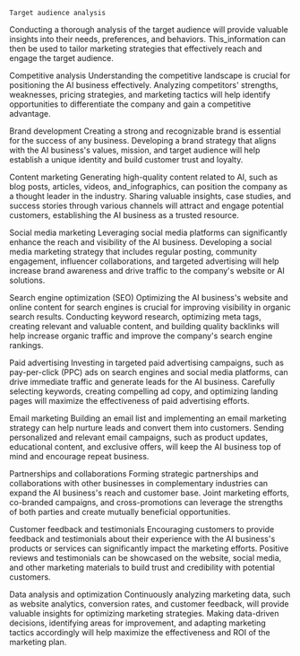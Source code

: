     Target audience analysis 
Conducting a thorough analysis of the target audience will provide valuable insights into their needs, preferences, and behaviors. This_information can then be used to tailor marketing strategies that effectively reach and engage the target audience.

Competitive analysis 
Understanding the competitive landscape is crucial for positioning the AI business effectively. Analyzing competitors' strengths, weaknesses, pricing strategies, and marketing tactics will help identify opportunities to differentiate the company and gain a competitive advantage.

Brand development 
Creating a strong and recognizable brand is essential for the success of any business. Developing a brand strategy that aligns with the AI business's values, mission, and target audience will help establish a unique identity and build customer trust and loyalty.

Content marketing 
Generating high-quality content related to AI, such as blog posts, articles, videos, and_infographics, can position the company as a thought leader in the industry. Sharing valuable insights, case studies, and success stories through various channels will attract and engage potential customers, establishing the AI business as a trusted resource.

Social media marketing 
Leveraging social media platforms can significantly enhance the reach and visibility of the AI business. Developing a social media marketing strategy that includes regular posting, community engagement, influencer collaborations, and targeted advertising will help increase brand awareness and drive traffic to the company's website or AI solutions.

Search engine optimization (SEO) 
Optimizing the AI business's website and online content for search engines is crucial for improving visibility in organic search results. Conducting keyword research, optimizing meta tags, creating relevant and valuable content, and building quality backlinks will help increase organic traffic and improve the company's search engine rankings.

Paid advertising 
Investing in targeted paid advertising campaigns, such as pay-per-click (PPC) ads on search engines and social media platforms, can drive immediate traffic and generate leads for the AI business. Carefully selecting keywords, creating compelling ad copy, and optimizing landing pages will maximize the effectiveness of paid advertising efforts.

Email marketing 
Building an email list and implementing an email marketing strategy can help nurture leads and convert them into customers. Sending personalized and relevant email campaigns, such as product updates, educational content, and exclusive offers, will keep the AI business top of mind and encourage repeat business.

Partnerships and collaborations 
Forming strategic partnerships and collaborations with other businesses in complementary industries can expand the AI business's reach and customer base. Joint marketing efforts, co-branded campaigns, and cross-promotions can leverage the strengths of both parties and create mutually beneficial opportunities.

Customer feedback and testimonials 
Encouraging customers to provide feedback and testimonials about their experience with the AI business's products or services can significantly impact the marketing efforts. Positive reviews and testimonials can be showcased on the website, social media, and other marketing materials to build trust and credibility with potential customers.

Data analysis and optimization 
Continuously analyzing marketing data, such as website analytics, conversion rates, and customer feedback, will provide valuable insights for optimizing marketing strategies. Making data-driven decisions, identifying areas for improvement, and adapting marketing tactics accordingly will help maximize the effectiveness and ROI of the marketing plan.

